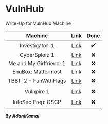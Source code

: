 # VulnHub

Write-Up for VulnHub Machine

|        Machine          |                             Link                                  |       Done        |
| :---------------------: |:-----------------------------------------------------------------:|:-----------------:|
| Investigator: 1         | [Link](https://www.vulnhub.com/entry/investigator-1,504/#)        | :heavy_check_mark:|
| CyberSploit: 1          | [Link](https://www.vulnhub.com/entry/cybersploit-1,506/)          | :x:|
| Me and My Girlfriend: 1 | [Link](https://www.vulnhub.com/entry/me-and-my-girlfriend-1,409/) | :x:|
| EnuBox: Mattermost      | [Link](https://www.vulnhub.com/entry/enubox-mattermost,414/)      | :x:|
| TBBT: 2 - FunWithFlags  | [Link](https://www.vulnhub.com/entry/tbbt-2-funwithflags,461/)    | :heavy_multiplication_x:|
| Vulnpire 1              | [Link](https://www.vulnhub.com/entry/vulnpire-1,441/)             | :heavy_multiplication_x:|
| InfoSec Prep: OSCP      | [Link](https://www.vulnhub.com/entry/infosec-prep-oscp,508/)      | :heavy_multiplication_x:|

**By _AdaniKamal_**
